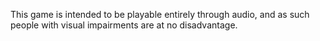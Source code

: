 This game is intended to be playable entirely through audio, and as such people with visual impairments are at no disadvantage.